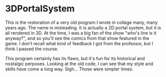 # 3DPortalSystem

This is the restoration of a very old program I wrote in collage many, many years ago.  The name is misleading.  It is actually a 2D portal system, but it is all rendered in 3D.  At the time, I was a big fan of the show "who's line is it anyway?", and so you'll see the comics from that show featured in the game.  I don't recall what kind of feedback I got from the professor, but I think I passed the course.

This program certainly has its flaws, but it's fun for its historical and nostalgic perposes.  Looking at the old code, I can see that my style and skills have come a long way.  Sigh...  Those were simpler times.


